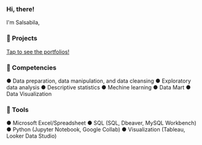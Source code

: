 ### Hi, there!

I'm Salsabila,

### 📂 Projects 
[Tap to see the portfolios!](https://github.com/salsabilarani/data-focused-portfolios)

### 🌱 Competencies
●	Data preparation, data manipulation, and data cleansing
●	Exploratory data analysis
● Descriptive statistics
● Mechine learning
● Data Mart
● Data Visualization

### 🧰 Tools
● Microsoft Excel/Spreadsheet
● SQL (SQL, Dbeaver, MySQL Workbench)
● Python (Jupyter Notebook, Google Collab)
● Visualization (Tableau, Looker Data Studio)

